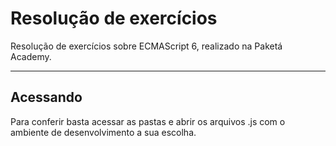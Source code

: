 <h1>Resolução de exercícios</h1>

Resolução de exercícios sobre ECMAScript 6, realizado na Paketá Academy.

---
<h2> Acessando </h2>
Para conferir basta acessar as pastas e abrir os arquivos .js com o ambiente de desenvolvimento a sua escolha. 
